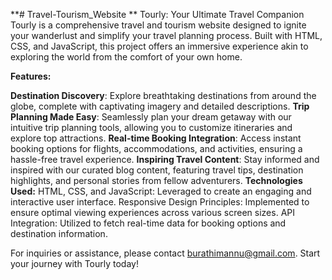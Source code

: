 **# Travel-Tourism_Website **
Tourly: Your Ultimate Travel Companion
Tourly is a comprehensive travel and tourism website designed to ignite your wanderlust and simplify your travel planning process. Built with HTML, CSS, and JavaScript, this project offers an immersive experience akin to exploring the world from the comfort of your own home.

**Features:**

**Destination Discovery**: Explore breathtaking destinations from around the globe, complete with captivating imagery and detailed descriptions.
**Trip Planning Made Easy**: Seamlessly plan your dream getaway with our intuitive trip planning tools, allowing you to customize itineraries and explore top attractions.
**Real-time Booking Integration**: Access instant booking options for flights, accommodations, and activities, ensuring a hassle-free travel experience.
**Inspiring Travel Content**: Stay informed and inspired with our curated blog content, featuring travel tips, destination highlights, and personal stories from fellow adventurers.
**Technologies Used:**
HTML, CSS, and JavaScript: Leveraged to create an engaging and interactive user interface.
Responsive Design Principles: Implemented to ensure optimal viewing experiences across various screen sizes.
API Integration: Utilized to fetch real-time data for booking options and destination information.

For inquiries or assistance, please contact burathimannu@gmail.com. Start your journey with Tourly today!
